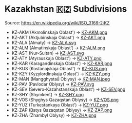 # Kazakhstan 🇰🇿 Subdivisions

Source: https://en.wikipedia.org/wiki/ISO_3166-2:KZ

* KZ-AKM (Akmolinskaja Oblast') -> [KZ-AKM.png](https://github.com/amckenna41/iso3166-flag-icons/blob/main/iso3166-2-icons/KZ/KZ-AKM.png)
* KZ-AKT (Aktjubinskaja Oblast') -> [KZ-AKT.png](https://github.com/amckenna41/iso3166-flag-icons/blob/main/iso3166-2-icons/KZ/KZ-AKT.png)
* KZ-ALA (Almaty) -> [KZ-ALA.svg](https://github.com/amckenna41/iso3166-flag-icons/blob/main/iso3166-2-icons/KZ/KZ-ALA.svg)
* KZ-ALM (Almatinskaja Oblast') -> [KZ-ALM.png](https://github.com/amckenna41/iso3166-flag-icons/blob/main/iso3166-2-icons/KZ/KZ-ALM.png)
* KZ-AST (Nur-Sultan) -> [KZ-AST.svg](https://github.com/amckenna41/iso3166-flag-icons/blob/main/iso3166-2-icons/KZ/KZ-AST.svg)
* KZ-ATY (Atyrauskaja Oblast') -> [KZ-ATY.png](https://github.com/amckenna41/iso3166-flag-icons/blob/main/iso3166-2-icons/KZ/KZ-ATY.png)
* KZ-KAR (Karagandinskaja Oblast') -> [KZ-KAR.png](https://github.com/amckenna41/iso3166-flag-icons/blob/main/iso3166-2-icons/KZ/KZ-KAR.png)
* KZ-KUS (Kostanajskaja Oblast') -> [KZ-KUS.png](https://github.com/amckenna41/iso3166-flag-icons/blob/main/iso3166-2-icons/KZ/KZ-KUS.png)
* KZ-KZY (Kyzylordinskaja Oblast') -> [KZ-KZY.png](https://github.com/amckenna41/iso3166-flag-icons/blob/main/iso3166-2-icons/KZ/KZ-KZY.png)
* KZ-MAN (Mangghystaū Oblysy) -> [KZ-MAN.jpeg](https://github.com/amckenna41/iso3166-flag-icons/blob/main/iso3166-2-icons/KZ/KZ-MAN.jpeg)
* KZ-PAV (Pavlodar Oblysy) -> [KZ-PAV.svg](https://github.com/amckenna41/iso3166-flag-icons/blob/main/iso3166-2-icons/KZ/KZ-PAV.svg)
* KZ-SEV (Severo-Kazahstanskaja Oblast') -> [KZ-SEV.png](https://github.com/amckenna41/iso3166-flag-icons/blob/main/iso3166-2-icons/KZ/KZ-SEV.png)
* KZ-SHY (Shymkent) -> [KZ-SHY.png](https://github.com/amckenna41/iso3166-flag-icons/blob/main/iso3166-2-icons/KZ/KZ-SHY.png)
* KZ-VOS (Shyghys Qazaqstan Oblysy) -> [KZ-VOS.png](https://github.com/amckenna41/iso3166-flag-icons/blob/main/iso3166-2-icons/KZ/KZ-VOS.png)
* KZ-YUZ (Turkestankaya Oblast') -> [KZ-YUZ.png](https://github.com/amckenna41/iso3166-flag-icons/blob/main/iso3166-2-icons/KZ/KZ-YUZ.png)
* KZ-ZAP (Batys Qazaqstan Oblysy) -> [KZ-ZAP.png](https://github.com/amckenna41/iso3166-flag-icons/blob/main/iso3166-2-icons/KZ/KZ-ZAP.png)
* KZ-ZHA (Zhambyl Oblysy) -> [KZ-ZHA.png](https://github.com/amckenna41/iso3166-flag-icons/blob/main/iso3166-2-icons/KZ/KZ-ZHA.png)
